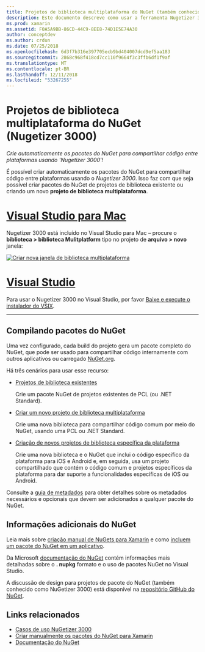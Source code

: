 ```yaml
---
title: Projetos de biblioteca multiplataforma do NuGet (também conhecido como Nugetizer 3000)
description: Este documento descreve como usar a ferramenta Nugetizer 3000 para automaticamente criar pacotes do NuGet para compartilhar código entre plataformas.
ms.prod: xamarin
ms.assetid: F0A5A9BB-86CD-44C9-8EE8-74D1E5E74A30
author: conceptdev
ms.author: crdun
ms.date: 07/25/2018
ms.openlocfilehash: 6d3f7b316e397705ecb9bd404007dcd9ef5aa183
ms.sourcegitcommit: 2868c968f418cd7cc110f9664f3c3ffb6df1f9af
ms.translationtype: MT
ms.contentlocale: pt-BR
ms.lasthandoff: 12/11/2018
ms.locfileid: "53267255"
---
```

# <a name="nuget-multiplatform-library-projects-nugetizer-3000"></a>Projetos de biblioteca multiplataforma do NuGet (Nugetizer 3000)

_Crie automaticamente os pacotes do NuGet para compartilhar código entre plataformas usando 'Nugetizer 3000'!_

É possível criar automaticamente os pacotes do NuGet para compartilhar código entre plataformas usando o _Nugetizer 3000_. Isso faz com que seja possível criar pacotes do NuGet de projetos de biblioteca existente ou criando um novo **projeto de biblioteca multiplataforma**.

# <a name="visual-studio-for-mactabmacos"></a>[Visual Studio para Mac](#tab/macos)

Nugetizer 3000 está incluído no Visual Studio para Mac &ndash; procure o **biblioteca > biblioteca Mulitplatform** tipo no projeto de **arquivo > novo** janela:

[![](images/mulitplatform-library-sml.png "Criar nova janela de biblioteca multiplataforma")](images/mulitplatform-library.png#lightbox)

# <a name="visual-studiotabwindows"></a>[Visual Studio](#tab/windows)

Para usar o Nugetizer 3000 no Visual Studio, por favor [Baixe e execute o instalador do VSIX](http://bit.ly/nugetizer-2017).

-----

## <a name="building-nuget-packages"></a>Compilando pacotes do NuGet

Uma vez configurado, cada build do projeto gera um pacote completo do NuGet, que pode ser usado para compartilhar código internamente com outros aplicativos ou carregado [NuGet.org](https://www.nuget.org).

Há três cenários para usar esse recurso:

- [Projetos de biblioteca existentes](existing-library.md)

  Crie um pacote NuGet de projetos existentes de PCL (ou .NET Standard).

- [Criar um novo projeto de biblioteca multiplataforma](single-codebase.md)

  Crie uma nova biblioteca para compartilhar código comum por meio do NuGet, usando uma PCL ou .NET Standard.

- [Criação de novos projetos de biblioteca específica da plataforma](platform-specific.md)

  Crie uma nova biblioteca e o NuGet que inclui o código específico da plataforma para iOS e Android e, em seguida, usa um projeto compartilhado que contém o código comum e projetos específicos da plataforma para dar suporte a funcionalidades específicas de iOS ou Android.

Consulte a [guia de metadados](metadata.md) para obter detalhes sobre os metadados necessários e opcionais que devem ser adicionados a qualquer pacote do NuGet.

## <a name="further-nuget-information"></a>Informações adicionais do NuGet

Leia mais sobre [criação manual de NuGets para Xamarin](~/cross-platform/app-fundamentals/nuget-manual.md) e como [incluem um pacote do NuGet em um aplicativo](https://docs.microsoft.com/visualstudio/mac/nuget-walkthrough).

Da Microsoft [documentação do NuGet](https://docs.microsoft.com/nuget/) contém informações mais detalhadas sobre o **. nupkg** formato e o uso de pacotes NuGet no Visual Studio.

A discussão de design para projetos de pacote do NuGet (também conhecido como NuGetizer 3000) está disponível na [repositório GitHub do NuGet](https://github.com/NuGet/Home/wiki/NuGetizer-3000).

## <a name="related-links"></a>Links relacionados

- [Casos de uso NuGetizer 3000](https://github.com/NuGet/Home/wiki/NuGetizer-Core-Scenarios)
- [Criar manualmente os pacotes do NuGet para Xamarin](~/cross-platform/app-fundamentals/nuget-manual.md)
- [Documentação do NuGet](https://docs.microsoft.com/nuget/)
